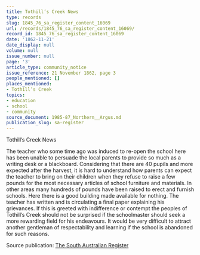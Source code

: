 ```yaml
---
title: Tothill’s Creek News
type: records
slug: 1845_76_sa_register_content_16069
url: /records/1845_76_sa_register_content_16069/
record_id: 1845_76_sa_register_content_16069
date: '1862-11-21'
date_display: null
volume: null
issue_number: null
page: '3'
article_type: community_notice
issue_reference: 21 November 1862, page 3
people_mentioned: []
places_mentioned:
- Tothill’s Creek
topics:
- education
- school
- community
source_document: 1985-87_Northern__Argus.md
publication_slug: sa-register
---
```


Tothill’s Creek News

The teacher who some time ago was induced to re-open the school here has been unable to persuade the local parents to provide so much as a writing desk or a blackboard.  Considering that there are 40 pupils and more expected after the harvest, it is hard to understand how parents can expect the teacher to bring on their children when they refuse to raise a few pounds for the most necessary articles of school furniture and materials.  In other areas many hundreds of pounds have been raised to erect and furnish schools.  Here there is a good building made available for nothing.  The teacher has written and is circulating a final paper explaining his grievances.  If this is greeted with indifference or contempt the peoples of Tothill’s Creek should not be surprised if the schoolmaster should seek a more rewarding field for his endeavours.  It would be very difficult to attract another gentleman of respectability and learning if the school is abandoned for such reasons.

Source publication: [The South Australian Register](/publications/sa-register/)
